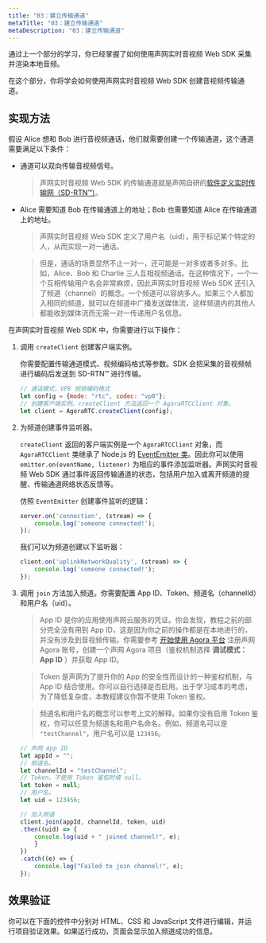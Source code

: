 ```yaml
---
title: "03：建立传输通道"
metaTitle: "03：建立传输通道"
metaDescription: "03：建立传输通道"
---
```


通过上一个部分的学习，你已经掌握了如何使用声网实时音视频 Web SDK 采集并渲染本地音频。

在这个部分，你将学会如何使用声网实时音视频 Web SDK 创建音视频传输通道。

## 实现方法

假设 Alice 想和 Bob 进行音视频通话，他们就需要创建一个传输通道，这个通道需要满足以下条件：

- 通道可以双向传输音视频信号。

    > 声网实时音视频 Web SDK 的传输通道就是声网自研的[软件定义实时传输网（SD-RTN™）](https://www.agora.io/cn/sd-rtn)。
- Alice 需要知道 Bob 在传输通道上的地址；Bob 也需要知道 Alice 在传输通道上的地址。

    > 声网实时音视频 Web SDK 定义了用户名（uid），用于标记某个特定的人，从而实现一对一通话。

    > 但是，通话的场景显然不止一对一，还可能是一对多或者多对多。比如，Alice、Bob 和 Charlie 三人互相视频通话。在这种情况下，一个一个互相传输用户名会非常麻烦，因此声网实时音视频 Web SDK 还引入了频道（channel）的概念。一个频道可以容纳多人。如果三个人都加入相同的频道，就可以在频道中广播发送媒体流，这样频道内的其他人都能收到媒体流而无需一对一传递用户名信息。

在声网实时音视频 Web SDK 中，你需要进行以下操作：

1. 调用 `createClient` 创建客户端实例。

    你需要配置传输通道模式、视频编码格式等参数。SDK 会把采集的音视频帧进行编码后发送到 SD-RTN™ 进行传输。

    ```javascript
    // 通话模式，VP8 视频编码格式
    let config = {mode: "rtc", codec: "vp8"};
    // 创建客户端实例。createClient 方法返回一个 AgoraRTCClient 对象。
    let client = AgoraRTC.createClient(config);
    ```

2. 为频道创建事件监听器。

   `createClient` 返回的客户端实例是一个 `AgoraRTCClient` 对象，而 `AgoraRTCClient` 类继承了 Node.js 的 [EventEmitter 类](https://nodejs.org/api/events.html#class-eventemitter)。因此你可以使用 `emitter.on(eventName, listener)` 为相应的事件添加监听器。声网实时音视频 Web SDK 通过事件返回传输通道的状态，包括用户加入或离开频道的提醒、传输通道网络状态反馈等。

    仿照 `EventEmitter` 创建事件监听的逻辑：

    ```javascript
    server.on('connection', (stream) => {
        console.log('someone connected!');
    });
    ```

    我们可以为频道创建以下监听器：

    ```javascript
    client.on('uplinkNetworkQuality', (stream) => {
        console.log('someone connected!');
    });
    ```

3. 调用 `join` 方法加入频道。你需要配置 App ID、Token、频道名（channelId）和用户名（uid）。

    > App ID 是你的应用使用声网云服务的凭证。你会发现，教程之前的部分完全没有用到 App ID，这是因为你之前的操作都是在本地进行的，并没有涉及到音视频传输。你需要参考 [开始使用 Agora 平台](https://docs.agora.io/cn/Agora%20Platform/get_appid_token?platform=All%20Platforms) 注册声网 Agora 账号，创建一个声网 Agora 项目（鉴权机制选择 **调试模式：App ID** ）并获取 App ID。

    > Token 是声网为了提升你的 App 的安全性而设计的一种鉴权机制，与 App ID 结合使用。你可以自行选择是否启用。出于学习成本的考虑，为了降低复杂度，本教程建议你暂不使用 Token 鉴权。

    > 频道名和用户名的概念可以参考上文的解释。如果你没有启用 Token 鉴权，你可以任意为频道名和用户名命名。例如，频道名可以是 `"testChannel"`，用户名可以是 `123456`。

    ```javascript
    // 声网 App ID
    let appId = "";
    // 频道名。
    let channelId = "testChannel";
    // Token。不使用 Token 鉴权时填 null。
    let token = null;
    // 用户名。
    let uid = 123456;

    // 加入频道
    client.join(appId, channelId, token, uid)
    .then((uid) => {
        console.log(uid + " joined channel!", e);
        }
    })
    .catch((e) => {
        console.log("Failed to join channel!", e);
    });
    ```

## 效果验证

你可以在下面的控件中分别对 HTML、CSS 和 JavaScript 文件进行编辑，并运行项目验证效果。如果运行成功，页面会显示加入频道成功的信息。